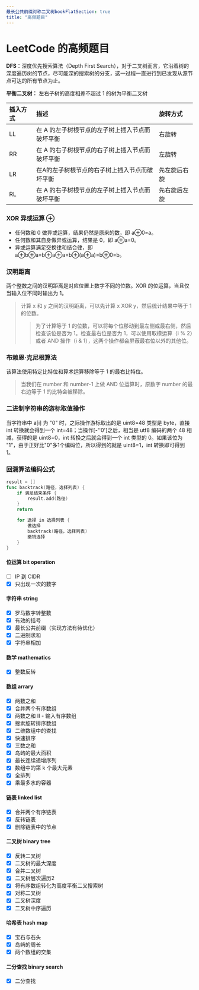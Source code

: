 ```yaml
---
最长公共前缀对称二叉树bookFlatSection: true
title: "高频题目"
---
```

# LeetCode 的高频题目

**DFS**：深度优先搜索算法（Depth First Search），对于二叉树而言，它沿着树的深度遍历树的节点，尽可能深的搜索树的分支，这一过程一直进行到已发现从源节点可达的所有节点为止。

**平衡二叉树：** 左右子树的高度相差不超过 1 的树为平衡二叉树

| 插入方式 | 描述 | 旋转方式 |
|:--------|:------------------------------------------------------- | :------------ |
| LL | 在 A 的左子树根节点的左子树上插入节点而破坏平衡 | 右旋转 |
| RR | 在 A 的右子树根节点的右子树上插入节点而破坏平衡 | 左旋转 |
| LR | 在A的左子树根节点的右子树上插入节点而破坏平衡 | 先左旋后右旋 |
| RL | 在 A 的右子树根节点的左子树上插入节点而破坏平衡 | 先右旋后左旋 |

### XOR 异或运算 ⊕
- 任何数和 0 做异或运算，结果仍然是原来的数，即 a⊕0=a。
- 任何数和其自身做异或运算，结果是 0，即 a⊕a=0。
- 异或运算满足交换律和结合律，即 a⊕b⊕a=b⊕a⊕a=b⊕(a⊕a)=b⊕0=b。

### 汉明距离
两个整数之间的汉明距离是对应位置上数字不同的位数。XOR 的位运算，当且仅当输入位不同时输出为 1。
> 计算 x 和 y 之间的汉明距离，可以先计算 x XOR y，然后统计结果中等于 1 的位数。
>
> > 为了计算等于 1 的位数，可以将每个位移动到最左侧或最右侧，然后检查该位是否为 1。检查最右位是否为 1，可以使用取模运算（i % 2）或者 AND 操作（i & 1），这两个操作都会屏蔽最右位以外的其他位。

### 布赖恩·克尼根算法
该算法使用特定比特位和算术运算移除等于 1 的最右比特位。
> 当我们在 number 和 number-1 上做 AND 位运算时，原数字 number 的最右边等于 1 的比特会被移除。

### 二进制字符串的游标取值操作
当字符串中 a[i] 为 "0" 时，之际操作游标取出的是 uint8=48 类型是 byte，直接 int 转换就会得到一个 int=48；当操作[-''0']之后，相当是 utf8 编码的两个 48 相减，获得的是 uint8=0，int 转换之后就会得到一个 int 类型的 0。如果该位为 "1"，由于正好比"0"多1个编码位，所以得到的就是 uint8=1，int 转换即可得到 1。

### 回溯算法编码公式

```go
result = []
func backtrack(路径，选择列表) {
	if 满足结束条件 {
		result.add(路径)
	}
	return

	for 选择 in 选择列表 {
		做选择
		backtrack(路径，选择列表)
		撤销选择
	}
}
```


#### 位运算 bit operation
- [ ] IP 到 CIDR
- [x] 只出现一次的数字

#### 字符串 string
- [x] 罗马数字转整数
- [x] 有效的括号
- [x] 最长公共前缀（实现方法有待优化）
- [x] 二进制求和
- [x] 字符串相加 

#### 数学 mathematics
- [x] 整数反转

#### 数组 arrary
- [x] 两数之和
- [x] 合并两个有序数组
- [x] 两数之和 II - 输入有序数组
- [x] 搜索旋转排序数组
- [x] 二维数组中的查找
- [x] 快速排序
- [x] 三数之和
- [x] 岛屿的最大面积
- [x] 最长连续递增序列
- [x] 数组中的第 k 个最大元素
- [x] 全排列
- [x] 乘最多水的容器

#### 链表 linked list
- [x] 合并两个有序链表
- [x] 反转链表
- [x] 删除链表中的节点

#### 二叉树 binary tree
- [x] 反转二叉树
- [x] 二叉树的最大深度
- [x] 合并二叉树
- [x] 二叉树层次遍历2
- [x] 将有序数组转化为高度平衡二叉搜索树
- [x] 对称二叉树
- [x] 二叉树深度
- [x] 二叉树中序遍历

#### 哈希表 hash map
- [x] 宝石与石头
- [x] 岛屿的周长
- [x] 两个数组的交集

#### 二分查找 binary search
- [x] 二分查找